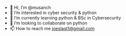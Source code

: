- 👋 Hi, I’m @musanch
- 👀 I’m interested in cyber security & python 
- 🌱 I’m currently learning python & BSc in Cybersecurity
- 💞️ I’m looking to collaborate on python
- 📫 How to reach me joeslast1@gmail.com

<!---
musanch/musanch is a ✨ special ✨ repository because its `README.md` (this file) appears on your GitHub profile.
You can click the Preview link to take a look at your changes.
--->
